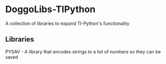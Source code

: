 # DoggoLibs-TIPython
A collection of libraries to expand TI-Python's functionality
## Libraries
PYSAV - A library that encodes strings to a list of numbers so they can be saved
